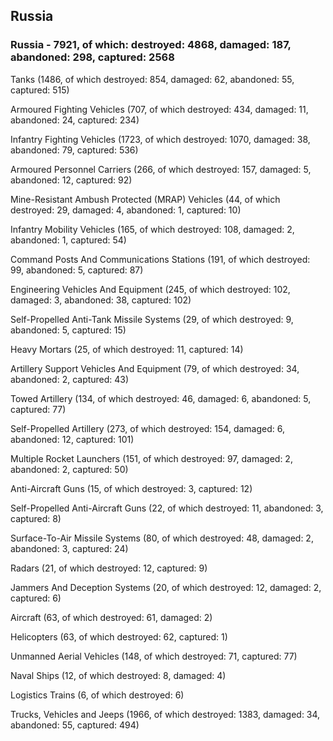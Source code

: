 
 
 ## Russia
 
 ### Russia - 7921, of which: destroyed: 4868, damaged: 187, abandoned: 298, captured: 2568

 

 

 Tanks (1486, of which destroyed: 854, damaged: 62, abandoned: 55, captured: 515)

 Armoured Fighting Vehicles (707, of which destroyed: 434, damaged: 11, abandoned: 24, captured: 234)

 Infantry Fighting Vehicles (1723, of which destroyed: 1070, damaged: 38, abandoned: 79, captured: 536)

 Armoured Personnel Carriers (266, of which destroyed: 157, damaged: 5, abandoned: 12, captured: 92)

 Mine-Resistant Ambush Protected (MRAP) Vehicles (44, of which destroyed: 29, damaged: 4, abandoned: 1, captured: 10)

 Infantry Mobility Vehicles (165, of which destroyed: 108, damaged: 2, abandoned: 1, captured: 54)

 Command Posts And Communications Stations (191, of which destroyed: 99, abandoned: 5, captured: 87)

 Engineering Vehicles And Equipment (245, of which destroyed: 102, damaged: 3, abandoned: 38, captured: 102)

 Self-Propelled Anti-Tank Missile Systems (29, of which destroyed: 9, abandoned: 5, captured: 15)

 Heavy Mortars (25, of which destroyed: 11, captured: 14)

 Artillery Support Vehicles And Equipment (79, of which destroyed: 34, abandoned: 2, captured: 43)

 Towed Artillery (134, of which destroyed: 46, damaged: 6, abandoned: 5, captured: 77)

 Self-Propelled Artillery (273, of which destroyed: 154, damaged: 6, abandoned: 12, captured: 101)

 Multiple Rocket Launchers (151, of which destroyed: 97, damaged: 2, abandoned: 2, captured: 50)

 Anti-Aircraft Guns (15, of which destroyed: 3, captured: 12)

 Self-Propelled Anti-Aircraft Guns (22, of which destroyed: 11, abandoned: 3, captured: 8)

 Surface-To-Air Missile Systems (80, of which destroyed: 48, damaged: 2, abandoned: 3, captured: 24)

 Radars (21, of which destroyed: 12, captured: 9)

 Jammers And Deception Systems (20, of which destroyed: 12, damaged: 2, captured: 6)

 Aircraft (63, of which destroyed: 61, damaged: 2)

 Helicopters (63, of which destroyed: 62, captured: 1)

 Unmanned Aerial Vehicles (148, of which destroyed: 71, captured: 77)

 Naval Ships (12, of which destroyed: 8, damaged: 4)

 Logistics Trains (6, of which destroyed: 6)

 Trucks, Vehicles and Jeeps (1966, of which destroyed: 1383, damaged: 34, abandoned: 55, captured: 494)


